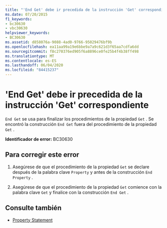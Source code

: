 ```yaml
---
title: "'End Get' debe ir precedida de la instrucción 'Get' correspondiente"
ms.date: 07/20/2015
f1_keywords:
- bc30630
- vbc30630
helpviewer_keywords:
- BC30630
ms.assetid: d858076a-9088-4ad0-9766-95029476bf9b
ms.openlocfilehash: ea11aa99a19e6bbe9a7a9c621d3f65aa7cdfa6dd
ms.sourcegitcommit: f8c270376ed905f6a8896ce0fe25b4f4b38ff498
ms.translationtype: MT
ms.contentlocale: es-ES
ms.lasthandoff: 06/04/2020
ms.locfileid: "84415237"
---
```

# <a name="end-get-must-be-preceded-by-a-matching-get"></a>'End Get' debe ir precedida de la instrucción 'Get' correspondiente
`End Get` se usa para finalizar los procedimientos de la propiedad `Get` . Se encontró la construcción `End Get` fuera del procedimiento de la propiedad `Get` .  
  
 **Identificador de error:** BC30630  
  
## <a name="to-correct-this-error"></a>Para corregir este error  
  
1. Asegúrese de que el procedimiento de la propiedad `Get` se declare después de la palabra clave `Property` y antes de la construcción `End Property` .  
  
2. Asegúrese de que el procedimiento de la propiedad `Get` comience con la palabra clave `Get` y finalice con la construcción `End Get` .  
  
## <a name="see-also"></a>Consulte también

- [Property Statement](../language-reference/statements/property-statement.md)

